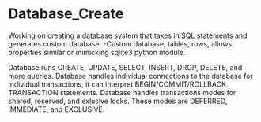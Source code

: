 # Database_Create
Working on creating a database system that takes in SQL statements and generates custom database.
-Custom database, tables, rows, allows properties similar or mimicking sqlite3 python module.

Database runs CREATE, UPDATE, SELECT, INSERT, DROP, DELETE, and more queries.
Database handles individual connections to the database for individual transactions, it can interpret BEGIN/COMMIT/ROLLBACK TRANSACTION statements.
Database handles transactions modes for shared, reserved, and exlusive locks. These modes are DEFERRED, IMMEDIATE, and EXCLUSIVE.

